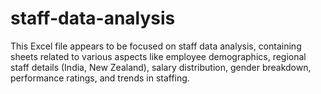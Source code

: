 # staff-data-analysis
This Excel file appears to be focused on staff data analysis, containing sheets related to various aspects like employee demographics, regional staff details (India, New Zealand), salary distribution, gender breakdown, performance ratings, and trends in staffing.
